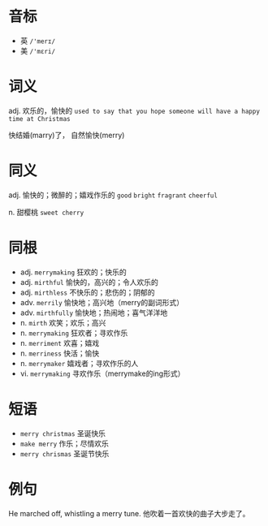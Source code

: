 # 音标

- 英 `/'merɪ/`
- 美 `/'mɛri/`

# 词义

adj. 欢乐的，愉快的
`used to say that you hope someone will have a happy time at Christmas`



快结婚(marry)了， 自然愉快(merry)

# 同义

adj. 愉快的；微醉的；嬉戏作乐的
`good` `bright` `fragrant` `cheerful`

n. 甜樱桃
`sweet cherry`

# 同根

- adj. `merrymaking` 狂欢的；快乐的
- adj. `mirthful` 愉快的，高兴的；令人欢乐的
- adj. `mirthless` 不快乐的；悲伤的；阴郁的
- adv. `merrily` 愉快地；高兴地（merry的副词形式）
- adv. `mirthfully` 愉快地；热闹地；喜气洋洋地
- n. `mirth` 欢笑；欢乐；高兴
- n. `merrymaking` 狂欢者；寻欢作乐
- n. `merriment` 欢喜；嬉戏
- n. `merriness` 快活；愉快
- n. `merrymaker` 嬉戏者；寻欢作乐的人
- vi. `merrymaking` 寻欢作乐（merrymake的ing形式）

# 短语

- `merry christmas` 圣诞快乐
- `make merry` 作乐；尽情欢乐
- `merry chrismas` 圣诞节快乐

# 例句

He marched off, whistling a merry tune.
他吹着一首欢快的曲子大步走了。


